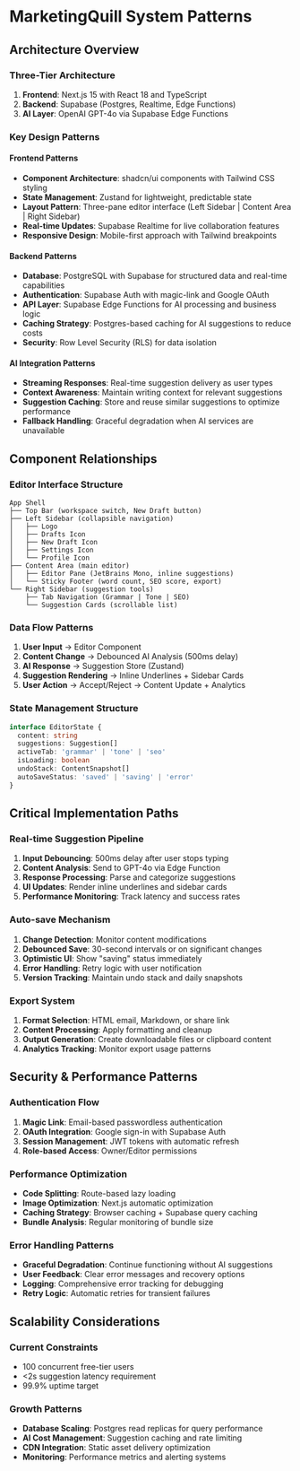 # MarketingQuill System Patterns

## Architecture Overview

### Three-Tier Architecture
1. **Frontend**: Next.js 15 with React 18 and TypeScript
2. **Backend**: Supabase (Postgres, Realtime, Edge Functions)
3. **AI Layer**: OpenAI GPT-4o via Supabase Edge Functions

### Key Design Patterns

#### Frontend Patterns
- **Component Architecture**: shadcn/ui components with Tailwind CSS styling
- **State Management**: Zustand for lightweight, predictable state
- **Layout Pattern**: Three-pane editor interface (Left Sidebar | Content Area | Right Sidebar)
- **Real-time Updates**: Supabase Realtime for live collaboration features
- **Responsive Design**: Mobile-first approach with Tailwind breakpoints

#### Backend Patterns
- **Database**: PostgreSQL with Supabase for structured data and real-time capabilities
- **Authentication**: Supabase Auth with magic-link and Google OAuth
- **API Layer**: Supabase Edge Functions for AI processing and business logic
- **Caching Strategy**: Postgres-based caching for AI suggestions to reduce costs
- **Security**: Row Level Security (RLS) for data isolation

#### AI Integration Patterns
- **Streaming Responses**: Real-time suggestion delivery as user types
- **Context Awareness**: Maintain writing context for relevant suggestions
- **Suggestion Caching**: Store and reuse similar suggestions to optimize performance
- **Fallback Handling**: Graceful degradation when AI services are unavailable

## Component Relationships

### Editor Interface Structure
```
App Shell
├── Top Bar (workspace switch, New Draft button)
├── Left Sidebar (collapsible navigation)
│   ├── Logo
│   ├── Drafts Icon
│   ├── New Draft Icon
│   ├── Settings Icon
│   └── Profile Icon
├── Content Area (main editor)
│   ├── Editor Pane (JetBrains Mono, inline suggestions)
│   └── Sticky Footer (word count, SEO score, export)
└── Right Sidebar (suggestion tools)
    ├── Tab Navigation (Grammar | Tone | SEO)
    └── Suggestion Cards (scrollable list)
```

### Data Flow Patterns
1. **User Input** → Editor Component
2. **Content Change** → Debounced AI Analysis (500ms delay)
3. **AI Response** → Suggestion Store (Zustand)
4. **Suggestion Rendering** → Inline Underlines + Sidebar Cards
5. **User Action** → Accept/Reject → Content Update + Analytics

### State Management Structure
```typescript
interface EditorState {
  content: string
  suggestions: Suggestion[]
  activeTab: 'grammar' | 'tone' | 'seo'
  isLoading: boolean
  undoStack: ContentSnapshot[]
  autoSaveStatus: 'saved' | 'saving' | 'error'
}
```

## Critical Implementation Paths

### Real-time Suggestion Pipeline
1. **Input Debouncing**: 500ms delay after user stops typing
2. **Content Analysis**: Send to GPT-4o via Edge Function
3. **Response Processing**: Parse and categorize suggestions
4. **UI Updates**: Render inline underlines and sidebar cards
5. **Performance Monitoring**: Track latency and success rates

### Auto-save Mechanism
1. **Change Detection**: Monitor content modifications
2. **Debounced Save**: 30-second intervals or on significant changes
3. **Optimistic UI**: Show "saving" status immediately
4. **Error Handling**: Retry logic with user notification
5. **Version Tracking**: Maintain undo stack and daily snapshots

### Export System
1. **Format Selection**: HTML email, Markdown, or share link
2. **Content Processing**: Apply formatting and cleanup
3. **Output Generation**: Create downloadable files or clipboard content
4. **Analytics Tracking**: Monitor export usage patterns

## Security & Performance Patterns

### Authentication Flow
1. **Magic Link**: Email-based passwordless authentication
2. **OAuth Integration**: Google sign-in with Supabase Auth
3. **Session Management**: JWT tokens with automatic refresh
4. **Role-based Access**: Owner/Editor permissions

### Performance Optimization
- **Code Splitting**: Route-based lazy loading
- **Image Optimization**: Next.js automatic optimization
- **Caching Strategy**: Browser caching + Supabase query caching
- **Bundle Analysis**: Regular monitoring of bundle size

### Error Handling Patterns
- **Graceful Degradation**: Continue functioning without AI suggestions
- **User Feedback**: Clear error messages and recovery options
- **Logging**: Comprehensive error tracking for debugging
- **Retry Logic**: Automatic retries for transient failures

## Scalability Considerations

### Current Constraints
- 100 concurrent free-tier users
- <2s suggestion latency requirement
- 99.9% uptime target

### Growth Patterns
- **Database Scaling**: Postgres read replicas for query performance
- **AI Cost Management**: Suggestion caching and rate limiting
- **CDN Integration**: Static asset delivery optimization
- **Monitoring**: Performance metrics and alerting systems 